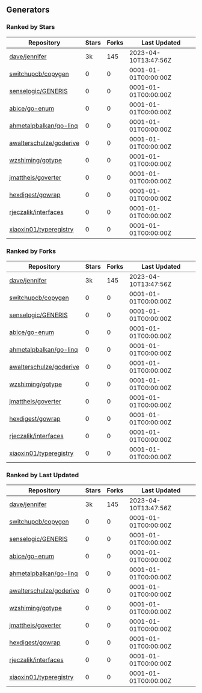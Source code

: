 ## Generators

### Ranked by Stars

| Repository | Stars | Forks | Last Updated |
|------------|-------|-------|--------------|
| [dave/jennifer](https://github.com/dave/jennifer) | 3k | 145 | 2023-04-10T13:47:56Z |
| [switchupcb/copygen](https://github.com/switchupcb/copygen) | 0 | 0 | 0001-01-01T00:00:00Z |
| [senselogic/GENERIS](https://github.com/senselogic/GENERIS) | 0 | 0 | 0001-01-01T00:00:00Z |
| [abice/go-enum](https://github.com/abice/go-enum) | 0 | 0 | 0001-01-01T00:00:00Z |
| [ahmetalpbalkan/go-linq](https://github.com/ahmetalpbalkan/go-linq) | 0 | 0 | 0001-01-01T00:00:00Z |
| [awalterschulze/goderive](https://github.com/awalterschulze/goderive) | 0 | 0 | 0001-01-01T00:00:00Z |
| [wzshiming/gotype](https://github.com/wzshiming/gotype) | 0 | 0 | 0001-01-01T00:00:00Z |
| [jmattheis/goverter](https://github.com/jmattheis/goverter) | 0 | 0 | 0001-01-01T00:00:00Z |
| [hexdigest/gowrap](https://github.com/hexdigest/gowrap) | 0 | 0 | 0001-01-01T00:00:00Z |
| [rjeczalik/interfaces](https://github.com/rjeczalik/interfaces) | 0 | 0 | 0001-01-01T00:00:00Z |
| [xiaoxin01/typeregistry](https://github.com/xiaoxin01/typeregistry) | 0 | 0 | 0001-01-01T00:00:00Z |

### Ranked by Forks

| Repository | Stars | Forks | Last Updated |
|------------|-------|-------|--------------|
| [dave/jennifer](https://github.com/dave/jennifer) | 3k | 145 | 2023-04-10T13:47:56Z |
| [switchupcb/copygen](https://github.com/switchupcb/copygen) | 0 | 0 | 0001-01-01T00:00:00Z |
| [senselogic/GENERIS](https://github.com/senselogic/GENERIS) | 0 | 0 | 0001-01-01T00:00:00Z |
| [abice/go-enum](https://github.com/abice/go-enum) | 0 | 0 | 0001-01-01T00:00:00Z |
| [ahmetalpbalkan/go-linq](https://github.com/ahmetalpbalkan/go-linq) | 0 | 0 | 0001-01-01T00:00:00Z |
| [awalterschulze/goderive](https://github.com/awalterschulze/goderive) | 0 | 0 | 0001-01-01T00:00:00Z |
| [wzshiming/gotype](https://github.com/wzshiming/gotype) | 0 | 0 | 0001-01-01T00:00:00Z |
| [jmattheis/goverter](https://github.com/jmattheis/goverter) | 0 | 0 | 0001-01-01T00:00:00Z |
| [hexdigest/gowrap](https://github.com/hexdigest/gowrap) | 0 | 0 | 0001-01-01T00:00:00Z |
| [rjeczalik/interfaces](https://github.com/rjeczalik/interfaces) | 0 | 0 | 0001-01-01T00:00:00Z |
| [xiaoxin01/typeregistry](https://github.com/xiaoxin01/typeregistry) | 0 | 0 | 0001-01-01T00:00:00Z |

### Ranked by Last Updated

| Repository | Stars | Forks | Last Updated |
|------------|-------|-------|--------------|
| [dave/jennifer](https://github.com/dave/jennifer) | 3k | 145 | 2023-04-10T13:47:56Z |
| [switchupcb/copygen](https://github.com/switchupcb/copygen) | 0 | 0 | 0001-01-01T00:00:00Z |
| [senselogic/GENERIS](https://github.com/senselogic/GENERIS) | 0 | 0 | 0001-01-01T00:00:00Z |
| [abice/go-enum](https://github.com/abice/go-enum) | 0 | 0 | 0001-01-01T00:00:00Z |
| [ahmetalpbalkan/go-linq](https://github.com/ahmetalpbalkan/go-linq) | 0 | 0 | 0001-01-01T00:00:00Z |
| [awalterschulze/goderive](https://github.com/awalterschulze/goderive) | 0 | 0 | 0001-01-01T00:00:00Z |
| [wzshiming/gotype](https://github.com/wzshiming/gotype) | 0 | 0 | 0001-01-01T00:00:00Z |
| [jmattheis/goverter](https://github.com/jmattheis/goverter) | 0 | 0 | 0001-01-01T00:00:00Z |
| [hexdigest/gowrap](https://github.com/hexdigest/gowrap) | 0 | 0 | 0001-01-01T00:00:00Z |
| [rjeczalik/interfaces](https://github.com/rjeczalik/interfaces) | 0 | 0 | 0001-01-01T00:00:00Z |
| [xiaoxin01/typeregistry](https://github.com/xiaoxin01/typeregistry) | 0 | 0 | 0001-01-01T00:00:00Z |

